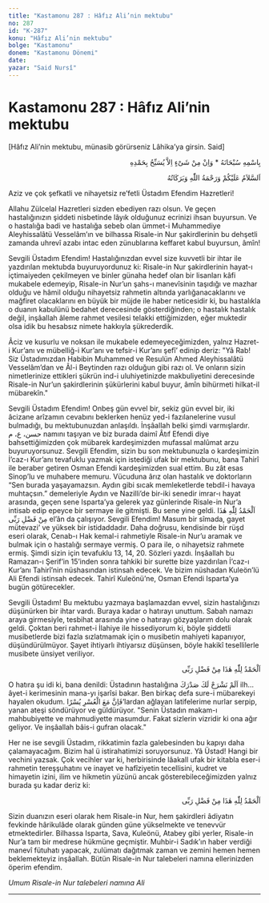 ```yaml
---
title: "Kastamonu 287 : Hâfız Ali’nin mektubu"
no: 287
id: "K-287"
konu: "Hâfız Ali’nin mektubu"
bolge: "Kastamonu"
donem: "Kastamonu Dönemi"
date: 
yazar: "Said Nursî"
---
```


# Kastamonu 287 : Hâfız Ali’nin mektubu

<p class="takdim">[Hâfız Ali’nin mektubu, münasib görürseniz Lâhika’ya girsin. Said]</p>

<p class="arabic" dir="rtl" title="Meal: “Subhân Allah’ın adıyla” * “Hiçbir şey yoktur ki O'nu hamd ile tesbih etmesin” [İsrâ 17:44]">بِاسْمِهِ سُبْحَانَهُ * وَاِنْ مِنْ شَىْءٍ اِلاَّ يُسَبِّحُ بِحَمْدِهِ</p>

<p class="arabic" dir="rtl" title="Meal: “Allah’ın selâmı, rahmeti ve bereketleri, üzerinize olsun.”">اَلسَّلاَمُ عَلَيْكُمْ وَرَحْمَةُ اللّٰهِ وَبَرَكَاتُهُ</p>

Aziz ve çok şefkatli ve nihayetsiz re’fetli Üstadım Efendim Hazretleri!

Allahu Zülcelal Hazretleri sizden ebediyen razı olsun. Ve geçen hastalığınızın şiddeti nisbetinde lâyık olduğunuz ecrinizi ihsan buyursun. Ve o hastalığa badi ve hastalığa sebeb olan ümmet-i Muhammediye Aleyhissalâtü Vesselâm’ın ve bilhassa Risale-in Nur şakirdlerinin bu dehşetli zamanda uhrevî azabı intac eden zünublarına keffaret kabul buyursun, âmîn!

Sevgili Üstadım Efendim! Hastalığınızdan evvel size kuvvetli bir ihtar ile yazdırılan mektubda buyuruyordunuz ki: Risale-in Nur şakirdlerinin hayat-ı içtimaiyeden çekilmeyen ve binler günaha hedef olan bir lisanları kâfi mukabele edemeyip, Risale-in Nur’un şahs-ı manevîsinin taşıdığı ve mazhar olduğu ve hâmil olduğu nihayetsiz rahmetin altında yarlığanacaklarını ve mağfiret olacaklarını en büyük bir müjde ile haber neticesidir ki, bu hastalıkla o duanın kabulünü bedahet derecesinde gösterdiğinden; o hastalık hastalık değil, inşâallah âleme rahmet vesilesi telakki ettiğimizden, eğer muktedir olsa idik bu hesabsız nimete hakkıyla şükrederdik.

Âciz ve kusurlu ve noksan ile mukabele edemeyeceğimizden, yalnız Hazret-i Kur’anı ve mübelliğ-i Kur’anı ve tefsir-i Kur’anı şefî’ edinip deriz: "Yâ Rab! Siz Üstadımızdan Habibin Muhammed ve Resulün Ahmed Aleyhissalâtü Vesselâm’dan ve Âl-i Beytinden razı olduğun gibi razı ol. Ve onların sizin nimetlerinize ettikleri şükrün ind-i uluhiyetinizde makbuliyetini derecesinde Risale-in Nur’un şakirdlerinin şükürlerini kabul buyur, âmîn bihürmeti hilkat-il mübarekîn."

Sevgili Üstadım Efendim! Onbeş gün evvel bir, sekiz gün evvel bir, iki âcizane arîzamın cevabını beklerken henüz yed-i fazılanelerine vusul bulmadığı, bu mektubunuzdan anlaşıldı. İnşâallah belki şimdi varmışlardır. <span class="arabic" dir="rtl" title="">حسن، ع، م</span> namını taşıyan ve biz burada daimî Âtıf Efendi diye bahsettiğimizden çok mübarek kardeşimizden mufassal malûmat arzu buyuruyorsunuz. Sevgili Efendim, sizin bu son mektubunuzla o kardeşimizin İ’caz-ı Kur’anı tevafuklu yazmak için istediği ufak bir mektubunu, bana Tahirî ile beraber getiren Osman Efendi kardeşimizden sual ettim. Bu zât esas Sinop’lu ve muhabere memuru. Vücuduna ârız olan hastalık ve doktorların “Sen burada yaşayamazsın. Aydın gibi sıcak memleketlerde tebdil-i havaya muhtaçsın.” demeleriyle Aydın ve Nazilli’de bir-iki senedir imrar-ı hayat arasında, geçen sene Isparta’ya gelerek yaz günlerinde Risale-in Nur’a intisab edip epeyce bir sermaye ile gitmişti. Bu sene yine geldi. <span class="arabic" dir="rtl" title="Meal: “Elhamdulillah, bu Rabbimin bir fazlıdır.”">اَلْحَمْدُ لِلّٰهِ هٰذَا مِنْ فَضْلِ رَبِّى</span> el’ân da çalışıyor. Sevgili Efendim! Masum bir sîmada, gayet mütevazi’ ve yüksek bir istidaddadır. Daha doğrusu, kendisinde bir rüşd eseri olarak, Cenab-ı Hak kemal-i rahmetiyle Risale-in Nur’u aramak ve bulmak için o hastalığı sermaye vermiş. O para ile, o nihayetsiz rahmete ermiş. Şimdi sizin için tevafuklu 13, 14, 20. Sözleri yazdı. İnşâallah bu Ramazan-ı Şerif’in 15’inden sonra tahkiki bir surette bize yazdırılan İ’caz-ı Kur’anı Tahirî’nin nüshasından istinsah edecek. Ve bizim nüshadan Kuleön’lü Ali Efendi istinsah edecek. Tahirî Kuleönü’ne, Osman Efendi Isparta’ya bugün götürecekler.

Sevgili Üstadım! Bu mektubu yazmaya başlamazdan evvel, sizin hastalığınızı düşünürken bir ihtar vardı. Buraya kadar o hatırayı unuttum. Sabah namazı araya girmesiyle, tesbihat arasında yine o hatırayı gözyaşlarım dolu olarak geldi. Çoktan beri rahmet-i İlahiye ile hissediyorum ki, böyle şiddetli musibetlerde bizi fazla sızlatmamak için o musibetin mahiyeti kapanıyor, düşündürülmüyor. Şayet ihtiyarlı ihtiyarsız düşünsen, böyle hakikî tesellilerle musibete ünsiyet veriliyor.

<p class="arabic" dir="rtl" title="Meal: “Elhamdulillah, bu Rabbimin bir fazlıdır.”">اَلْحَمْدُ لِلّٰهِ هٰذَا مِنْ فَضْلِ رَبِّى</p>

O hatıra şu idi ki, bana denildi: Üstadının hastalığına <span class="arabic" dir="rtl" title="Meal: “Biz senin göğsüne genişlik vermedik mi?” İnşirah Sûresi, 94:1">اَلَمْ نَشْرَحْ لَكَ صَدْرَكَ</span> ilh… âyet-i kerimesinin mana-yı işarîsi bakar. Ben birkaç defa sure-i mübarekeyi hayalen okudum. <span class="arabic" dir="rtl" title="Meal: “Gerçekten her zorlukla beraber bir kolaylık vardır.” İnşirah Sûresi, 94:6">فَاِنَّ مَعَ الْعُسْرِ يُسْرًا</span>‘lardan ağlayan latifelerime nurlar serpip, yanan ateşi söndürüyor ve güldürüyor. "Senin Üstadın makam-ı mahbubiyette ve mahmudiyette masumdur. Fakat sizlerin vizridir ki ona ağır geliyor. Ve inşâallah bâis-i gufran olacak."

Her ne ise sevgili Üstadım, rikkatimin fazla galebesinden bu kapıyı daha çalamayacağım. Bizim hal ü istirahatimizi soruyorsunuz. Yâ Üstad! Hangi bir vechini yazsak. Çok vecihler var ki, herbirisinde lâakall ufak bir kitabla eser-i rahmetin tereşşuhatını ve inayet ve hafîziyetin tecellisini, kudret ve himayetin izini, ilim ve hikmetin yüzünü ancak gösterebileceğimizden yalnız burada şu kadar deriz ki:

<p class="arabic" dir="rtl" title="Meal: “Elhamdulillah, bu Rabbimin bir fazlıdır.”">اَلْحَمْدُ لِلّٰهِ هٰذَا مِنْ فَضْلِ رَبِّى</p>

Sizin duanızın eseri olarak hem Risale-in Nur, hem şakirdleri âdiyatın fevkinde hârikulâde olarak günden güne yükselmekte ve tenevvür etmektedirler. Bilhassa Isparta, Sava, Kuleönü, Atabey gibi yerler, Risale-in Nur’a tam bir medrese hükmüne geçmiştir. Muhbir-i Sadık’ın haber verdiği manevî fütuhatı yapacak, zulümatı dağıtmak zaman ve zemini hemen hemen beklemekteyiz inşâallah. Bütün Risale-in Nur talebeleri namına ellerinizden öperim efendim.

*Umum Risale-in Nur talebeleri namına*
*Ali*

***
